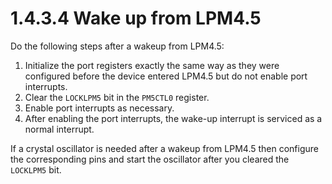 # 1.4.3.4 Wake up from LPM4.5

Do the following steps after a wakeup from LPM4.5:

1. Initialize the port registers exactly the same way as they were configured before the device entered LPM4.5 but do
   not enable port interrupts.
2. Clear the `LOCKLPM5` bit in the `PM5CTL0` register.
3. Enable port interrupts as necessary.
4. After enabling the port interrupts, the wake-up interrupt is serviced as a normal interrupt.

If a crystal oscillator is needed after a wakeup from LPM4.5 then configure the corresponding pins and start the
oscillator after you cleared the `LOCKLPM5` bit.
